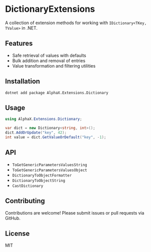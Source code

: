 # DictionaryExtensions

A collection of extension methods for working with `IDictionary<TKey, TValue>` in .NET.

## Features

- Safe retrieval of values with defaults
- Bulk addition and removal of entries
- Value transformation and filtering utilities

## Installation

```shell
dotnet add package AlphaX.Extensions.Dictionary
```

## Usage

```csharp
using AlphaX.Extensions.Dictionary;

var dict = new Dictionary<string, int>();
dict.AddOrUpdate("key", 42);
int value = dict.GetValueOrDefault("key", -1);
```

## API

- `ToGetGenericParametersValuesString`
- `ToGetGenericParametersValuesObject`
- `DictionaryToObjectFormatter`
- `DictionaryToObjectString`
- `CastDictionary`

## Contributing

Contributions are welcome! Please submit issues or pull requests via GitHub.

## License

MIT